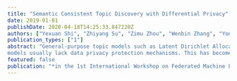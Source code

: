 ```yaml
---
title: "Semantic Consistent Topic Discovery with Differential Privacy"
date: 2019-01-01
publishDate: 2020-04-18T14:25:33.847220Z
authors: ["Yexuan Shi", "Zhiyang Su", "Zimu Zhou", "Wenbin Zhang", "Yongxin Tong"]
publication_types: ["1"]
abstract: "General-purpose topic models such as Latent Dirichlet Allocation (LDA) are widely used in industrial applications. However, conventional topic
models usually lack data privacy protection mechanisms. This has become a serious issue since industrial data are often sensitive and new policies such as the General Data Protection Regulation (GDPR) enforce protection of sensitive data. To solve this problem, we propose a novel privacy preserving general-purpose topic model named Private and Consistent Topic Discovery (PC-TD). On the one hand, PC-TD seamlessly integrates differential privacy, a popular privacy preserving technique, to provide privacy guarantees. On the other hand, PC-TD exploits multiple sources of semantic consistency information to retain the accuracy of topic modeling while protecting data privacy. We verify the effectiveness of PC-TD on real-life datasets. Experimental results show its superiority over the state-of-the-art general-purpose topic models."
featured: false
publication: "*in the 1st International Workshop on Federated Machine Learning for User Privacy and Data Confidentiality in Conjunction with IJCAI* **(FML'19)**"
---
```


